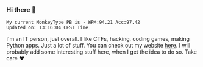 ### Hi there 👋
<!-- PB START -->
```
My current MonkeyType PB is - WPM:94.21 Acc:97.42
Updated on: 13:16:04 CEST Time
```
<!-- PB END -->
I'm an IT person, just overall. I like CTFs, hacking, coding games, making Python apps. Just a lot of stuff.
You can check out my website [here](https://skill3472.github.io/).
I will probably add some interesting stuff here, when I get the idea to do so. Take care ❤️
